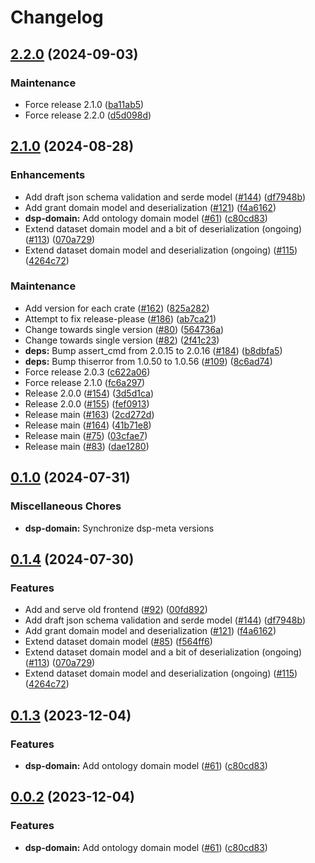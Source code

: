 # Changelog

## [2.2.0](https://github.com/dasch-swiss/dsp-meta/compare/dsp-domain-v2.1.0...dsp-domain-v2.2.0) (2024-09-03)


### Maintenance

* Force release 2.1.0 ([ba11ab5](https://github.com/dasch-swiss/dsp-meta/commit/ba11ab500b66e3d7d75c15c61a1819a6b5eaa167))
* Force release 2.2.0 ([d5d098d](https://github.com/dasch-swiss/dsp-meta/commit/d5d098d24cb35ce7fdfc9100f11b49a2e4d86a19))

## [2.1.0](https://github.com/dasch-swiss/dsp-meta/compare/dsp-domain-v2.0.3...dsp-domain-v2.1.0) (2024-08-28)


### Enhancements

* Add draft json schema validation and serde model ([#144](https://github.com/dasch-swiss/dsp-meta/issues/144)) ([df7948b](https://github.com/dasch-swiss/dsp-meta/commit/df7948b1fc5a411f064dbaa9657875405a551706))
* Add grant domain model and deserialization ([#121](https://github.com/dasch-swiss/dsp-meta/issues/121)) ([f4a6162](https://github.com/dasch-swiss/dsp-meta/commit/f4a61623b3b640f8a8b1bd85969ea01ab9b3b056))
* **dsp-domain:** Add ontology domain model ([#61](https://github.com/dasch-swiss/dsp-meta/issues/61)) ([c80cd83](https://github.com/dasch-swiss/dsp-meta/commit/c80cd83a5b9b749a00c84a5da5a1b4af606dbdc9))
* Extend dataset domain model and a bit of deserialization (ongoing) ([#113](https://github.com/dasch-swiss/dsp-meta/issues/113)) ([070a729](https://github.com/dasch-swiss/dsp-meta/commit/070a7290a65a266e8d9c7284b7af3733c64cd490))
* Extend dataset domain model and deserialization (ongoing) ([#115](https://github.com/dasch-swiss/dsp-meta/issues/115)) ([4264c72](https://github.com/dasch-swiss/dsp-meta/commit/4264c721cd80c889175331263b591a94c999b465))


### Maintenance

* Add version for each crate ([#162](https://github.com/dasch-swiss/dsp-meta/issues/162)) ([825a282](https://github.com/dasch-swiss/dsp-meta/commit/825a282bd0828eba40cec6e2038176bf0c6ab768))
* Attempt to fix release-please ([#186](https://github.com/dasch-swiss/dsp-meta/issues/186)) ([ab7ca21](https://github.com/dasch-swiss/dsp-meta/commit/ab7ca21a31993c2f4e51447ce25232084771fcf8))
* Change towards single version ([#80](https://github.com/dasch-swiss/dsp-meta/issues/80)) ([564736a](https://github.com/dasch-swiss/dsp-meta/commit/564736a398750aed47bdad704aa715a4a4252f62))
* Change towards single version ([#82](https://github.com/dasch-swiss/dsp-meta/issues/82)) ([2f41c23](https://github.com/dasch-swiss/dsp-meta/commit/2f41c236d40792165255f3d21addf60d6c87424f))
* **deps:** Bump assert_cmd from 2.0.15 to 2.0.16 ([#184](https://github.com/dasch-swiss/dsp-meta/issues/184)) ([b8dbfa5](https://github.com/dasch-swiss/dsp-meta/commit/b8dbfa5ca727e272fd8f6ac9bfe9dd5543aa62bf))
* **deps:** Bump thiserror from 1.0.50 to 1.0.56 ([#109](https://github.com/dasch-swiss/dsp-meta/issues/109)) ([8c6ad74](https://github.com/dasch-swiss/dsp-meta/commit/8c6ad740fe228423ecc3fa07f265cbdf55dd1da8))
* Force release 2.0.3 ([c622a06](https://github.com/dasch-swiss/dsp-meta/commit/c622a06c8f4e04d99d8f0b23cf46e7d2c0209805))
* Force release 2.1.0 ([fc6a297](https://github.com/dasch-swiss/dsp-meta/commit/fc6a297805dda80e656ec923a0ccc37348813830))
* Release 2.0.0 ([#154](https://github.com/dasch-swiss/dsp-meta/issues/154)) ([3d5d1ca](https://github.com/dasch-swiss/dsp-meta/commit/3d5d1ca63d85737ce21b3cd4c6eee0525f9146b0))
* Release 2.0.0 ([#155](https://github.com/dasch-swiss/dsp-meta/issues/155)) ([fef0913](https://github.com/dasch-swiss/dsp-meta/commit/fef0913bfc2fd49c8057d31a4bad4a44ec1c5cc3))
* Release main ([#163](https://github.com/dasch-swiss/dsp-meta/issues/163)) ([2cd272d](https://github.com/dasch-swiss/dsp-meta/commit/2cd272d02ab0c378dc661869f01cccca0a36ffdf))
* Release main ([#164](https://github.com/dasch-swiss/dsp-meta/issues/164)) ([41b71e8](https://github.com/dasch-swiss/dsp-meta/commit/41b71e8d5e5a0a8703de0b154c3e8ae0f698b9d4))
* Release main ([#75](https://github.com/dasch-swiss/dsp-meta/issues/75)) ([03cfae7](https://github.com/dasch-swiss/dsp-meta/commit/03cfae719eb5363677eacc7c9d488c014ea5ff3d))
* Release main ([#83](https://github.com/dasch-swiss/dsp-meta/issues/83)) ([dae1280](https://github.com/dasch-swiss/dsp-meta/commit/dae12802411e6d4ec87d1c5016f788f0300c4e26))

## [0.1.0](https://github.com/dasch-swiss/dsp-meta/compare/dsp-domain-v0.1.4...dsp-domain-v0.1.0) (2024-07-31)


### Miscellaneous Chores

* **dsp-domain:** Synchronize dsp-meta versions

## [0.1.4](https://github.com/dasch-swiss/dsp-meta/compare/dsp-domain-v0.1.3...dsp-domain-v0.1.4) (2024-07-30)


### Features

* Add and serve old frontend ([#92](https://github.com/dasch-swiss/dsp-meta/issues/92)) ([00fd892](https://github.com/dasch-swiss/dsp-meta/commit/00fd892d4d1553e29c274d83c6bdc06b0e249253))
* Add draft json schema validation and serde model ([#144](https://github.com/dasch-swiss/dsp-meta/issues/144)) ([df7948b](https://github.com/dasch-swiss/dsp-meta/commit/df7948b1fc5a411f064dbaa9657875405a551706))
* Add grant domain model and deserialization ([#121](https://github.com/dasch-swiss/dsp-meta/issues/121)) ([f4a6162](https://github.com/dasch-swiss/dsp-meta/commit/f4a61623b3b640f8a8b1bd85969ea01ab9b3b056))
* Extend dataset domain model ([#85](https://github.com/dasch-swiss/dsp-meta/issues/85)) ([f564ff6](https://github.com/dasch-swiss/dsp-meta/commit/f564ff6a5dedd2a4a4e464c568b7acb2eba15033))
* Extend dataset domain model and a bit of deserialization (ongoing) ([#113](https://github.com/dasch-swiss/dsp-meta/issues/113)) ([070a729](https://github.com/dasch-swiss/dsp-meta/commit/070a7290a65a266e8d9c7284b7af3733c64cd490))
* Extend dataset domain model and deserialization (ongoing) ([#115](https://github.com/dasch-swiss/dsp-meta/issues/115)) ([4264c72](https://github.com/dasch-swiss/dsp-meta/commit/4264c721cd80c889175331263b591a94c999b465))

## [0.1.3](https://github.com/dasch-swiss/dsp-meta/compare/dsp-domain-v0.1.2...dsp-domain-v0.1.3) (2023-12-04)


### Features

* **dsp-domain:** Add ontology domain model ([#61](https://github.com/dasch-swiss/dsp-meta/issues/61)) ([c80cd83](https://github.com/dasch-swiss/dsp-meta/commit/c80cd83a5b9b749a00c84a5da5a1b4af606dbdc9))

## [0.0.2](https://github.com/dasch-swiss/dsp-meta/compare/dsp-domain-v0.0.1...dsp-domain-v0.0.2) (2023-12-04)


### Features

* **dsp-domain:** Add ontology domain model ([#61](https://github.com/dasch-swiss/dsp-meta/issues/61)) ([c80cd83](https://github.com/dasch-swiss/dsp-meta/commit/c80cd83a5b9b749a00c84a5da5a1b4af606dbdc9))
